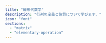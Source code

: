 ```yaml
---
title: "線形代数学"
description: "行列の定義と性質について学びます．"
icon: "font"
sections:
  - "matrix"
  - "elementary-operation"
---
```

